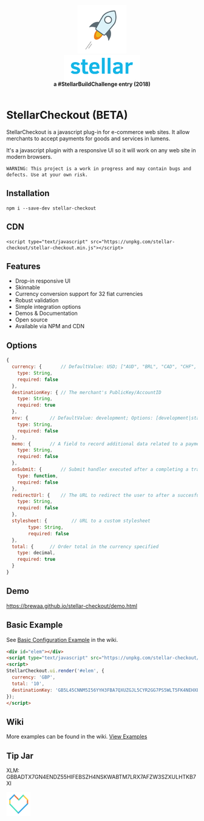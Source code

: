 <div align="center">
  <a href="https://www.stellar.org/">
    <img alt="" src="https://raw.githubusercontent.com/brewaa/stellar-checkout/master/docs/i/stellar/stellar-rocket@2x.png?x=6" /> <br/>
    <img alt="" src="https://raw.githubusercontent.com/brewaa/stellar-checkout/master/docs/i/stellar/STELLAR-logo.png?x=3" />
  </a>
  <br/>
  <strong>a #StellarBuildChallenge entry (2018)</strong>
  <br />
  <br />
</div>

# StellarCheckout (BETA)

StellarCheckout is a javascript plug-in for e-commerce web sites. It allow merchants to accept payments for goods and services in lumens.

It's a javascript plugin with a responsive UI so it will work on any web site in modern browsers.

```
WARNING: This project is a work in progress and may contain bugs and defects. Use at your own risk.
```

## Installation

```
npm i --save-dev stellar-checkout
```

## CDN
```
<script type="text/javascript" src="https://unpkg.com/stellar-checkout/stellar-checkout.min.js"></script>
```

## Features
- Drop-in responsive UI
- Skinnable
- Currency conversion support for 32 fiat currencies
- Robust validation
- Simple integration options
- Demos & Documentation
- Open source
- Available via NPM and CDN

## Options

```javascript
{
  currency: {		// DefaultValue: USD; ["AUD", "BRL", "CAD", "CHF", "CLP", "CNY", "CZK", "DKK", "EUR", "GBP", "HKD", "HUF", "IDR", "ILS", "INR", "JPY", "KRW", "MXN", "MYR", "NOK", "NZD", "PHP", "PKR", "PLN", "RUB", "SEK", "SGD", "THB", "TRY", "TWD", "ZAR"],
  	type: String,
  	required: false
  },
  destinationKey: {	// The merchant's PublicKey/AccountID
  	type: String,
  	required: true
  },
  env: {		// DefaultValue: development; Options: [development|staging|production];
  	type: String,
  	required: false
  },
  memo: {		// A field to record additional data related to a payment. E.g. OrderID, UserID
  	type: String,
  	required: false
  },
  onSubmit: {		// Submit handler executed after a completing a transaction. Has access to error and payment data
  	type: function,
  	required: false
  },
  redirectUrl: {	// The URL to redirect the user to after a succesfully completed transaction
  	type: String,
  	required: false
  },
  stylesheet: {         // URL to a custom stylesheet
        type: String,
        required: false
  },
  total: {		// Order total in the currency specified
  	type: decimal,
  	required: true
  }
}
```

## Demo
https://brewaa.github.io/stellar-checkout/demo.html

## Basic Example
See [Basic Configuration Example](https://github.com/brewaa/stellar-checkout/wiki/Basic-Configuration-Example) in the wiki.

```html
<div id="elem"></div>
<script type="text/javascript" src="https://unpkg.com/stellar-checkout/stellar-checkout.min.js"></script>
<script>
StellarCheckout.ui.render('#elem', {
  currency: 'GBP',
  total: '10',
  destinationKey: 'GB5L45CNNM5I56YYH3FBA7QXUZGJL5CYR2GG7PS5WLT5FK4NEHXEUH73'
});
</script>
```

## Wiki

More examples can be found in the wiki. [View Examples](https://github.com/brewaa/stellar-checkout/wiki/Examples)

## Tip Jar

XLM: GBBADTX7GN4ENDZ55HIFEBSZH4NSKWABTM7LRX7AFZW3SZXULHTKB7XI

<img alt="" src="https://raw.githubusercontent.com/brewaa/stellar-checkout/master/docs/i/stellar/not-for-profit@2x.png" />